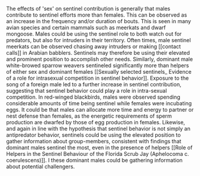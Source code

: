 The effects of 'sex' on sentinel contribution is generally that males contribute to sentinel efforts more than females. This can be observed as an increase in the frequency and/or duration of bouts. This is seen in many avian species and certain mammals such as meerkats and dwarf mongoose.
Males could be using the sentinel role to both watch out for predators, but also for intruders in their territory. Often times, male sentinel meerkats can be observed chasing away intruders or making [[contact calls]] in Arabian babblers. Sentinels may therefore be using their elevated and prominent position to accomplish other needs.
Similarly, dominant male white-browed sparrow weavers sentineled significantly more than helpers of either sex and dominant females [[Sexually selected sentinels_ Evidence of a role for intrasexual competition in sentinel behavior]]. Exposure to the song of a foreign male led to a further increase in sentinel contribution, suggesting that sentinel behavior could play a role in intra-sexual competition.
In red-winged blackbirds, males were observed spending considerable amounts of time being sentinel while females were incubating eggs. It could be that males can allocate more time and energy to partner or nest defense than females, as the energetic requirements of sperm production are dwarfed by those of egg production in females. 
Likewise, and again in line with the hypothesis that sentinel behavior is not simply an antipredator behavior, sentinels could be using the elevated position to gather information about group-members, consistent with findings that dominant males sentinel the most, even in the presence of helpers [[Role of Helpers in the Sentinel Behaviour of the Florida Scrub Jay (Aphelocoma c. coerulescens)]]. I these dominant males could be gathering information about potential challengers.
